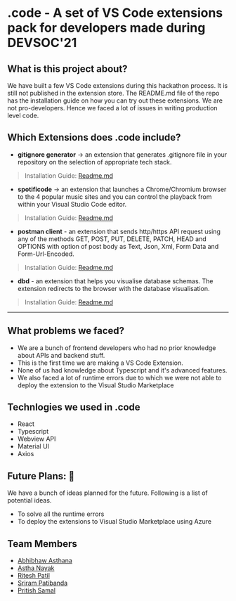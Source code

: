 # **.code** - A set of VS Code extensions pack for developers made during DEVSOC'21

## What is this project about?

We have built a few VS Code extensions during this hackathon process. It is still not published in the extension store. The README.md file of the repo has the installation guide on how you can try out these extensions. We are not pro-developers. Hence we faced a lot of issues in writing production level code.

## Which Extensions does **.code** include?

-    **gitignore generator** -> an extension that generates .gitignore file in your repository on the selection of appropriate tech stack.

> Installation Guide: [Readme.md](https://github.com/riteshsp2000/devsoc/blob/master/gitignore-generator/README.md)

-    **spotificode** -> an extension that launches a Chrome/Chromium browser to the 4 popular music sites and you can control the playback from within your Visual Studio Code editor.

> Installation Guide: [Readme.md](https://github.com/riteshsp2000/devsoc/blob/master/spotificode/README.md.md)

-    **postman client** - an extension that sends http/https API request using any of the methods GET, POST, PUT, DELETE, PATCH, HEAD and OPTIONS with option of post body as Text, Json, Xml, Form Data and Form-Url-Encoded.

> Installation Guide: [Readme.md](https://github.com/riteshsp2000/devsoc/blob/master/Postman-client/README.md)

-    **dbd** - an extension that helps you visualise database schemas. The extension redirects to the browser with the database visualisation.

> Installation Guide: [Readme.md](https://github.com/riteshsp2000/devsoc/blob/master/dbd/README.md)

<hr>

## What problems we faced?

-    We are a bunch of frontend developers who had no prior knowledge about APIs and backend stuff.
-    This is the first time we are making a VS Code Extension.
-    None of us had knowledge about Typescript and it's advanced features.
-    We also faced a lot of runtime errors due to which we were not able to deploy the extension to the Visual Studio Marketplace

## Technlogies we used in **.code**

-    React
-    Typescript
-    Webview API
-    Material UI
-    Axios

## Future Plans: 📆

We have a bunch of ideas planned for the future. Following is a list of potential ideas.

-    To solve all the runtime errors
-    To deploy the extensions to Visual Studio Marketplace using Azure

## Team Members

-    [Abhibhaw Asthana](https://github.com/abhibhaw)
-    [Astha Nayak](https://github.com/nayakastha)
-    [Ritesh Patil](https://github.com/riteshsp2000)
-    [Sriram Patibanda](https://github.com/SriramPatibanda)
-    [Pritish Samal](https://github.com/CIPHERTron)
